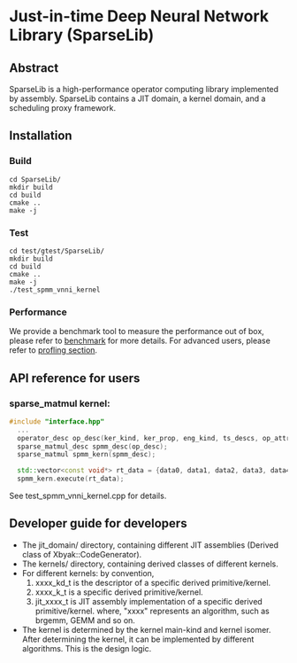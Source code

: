 Just-in-time Deep Neural Network Library (SparseLib)
===========================================

## Abstract

SparseLib is a high-performance operator computing library implemented by assembly. SparseLib contains a JIT domain, a kernel domain, and a scheduling proxy framework.

## Installation
### Build
```shell
cd SparseLib/
mkdir build
cd build
cmake ..
make -j
```

### Test
```shell
cd test/gtest/SparseLib/
mkdir build
cd build
cmake ..
make -j
./test_spmm_vnni_kernel
```

### Performance
We provide a benchmark tool to measure the performance out of box, please refer to [benchmark](../test/SparseLib/benchmark/README.md) for more details.
For advanced users, please refer to [profling section](docs/profiling.md).

## API reference for users
### sparse_matmul kernel:
```cpp
#include "interface.hpp"
  ...
  operator_desc op_desc(ker_kind, ker_prop, eng_kind, ts_descs, op_attrs);
  sparse_matmul_desc spmm_desc(op_desc);
  sparse_matmul spmm_kern(spmm_desc);

  std::vector<const void*> rt_data = {data0, data1, data2, data3, data4};
  spmm_kern.execute(rt_data);
```
See test_spmm_vnni_kernel.cpp for details.

## Developer guide for developers
* The jit_domain/ directory, containing different JIT assemblies (Derived class of Xbyak::CodeGenerator).
* The kernels/ directory, containing derived classes of different kernels.
* For different kernels: by convention,
  1. xxxx_kd_t is the descriptor of a specific derived primitive/kernel.
  2. xxxx_k_t is a specific derived primitive/kernel.
  3. jit_xxxx_t is JIT assembly implementation of a specific derived primitive/kernel.
  where, "xxxx" represents an algorithm, such as brgemm, GEMM and so on.
* The kernel is determined by the kernel main-kind and kernel isomer. After determining the kernel, it can be implemented by different algorithms. This is the design logic.
